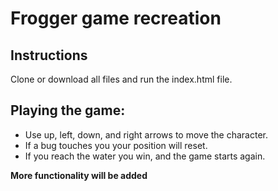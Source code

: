 # Frogger game recreation

## Instructions
Clone or download all files and run the index.html file.

## Playing the game: 
- Use up, left, down, and right arrows to move the character.
- If a bug touches you your position will reset.
- If you reach the water you win, and the game starts again.

**More functionality will be added**
